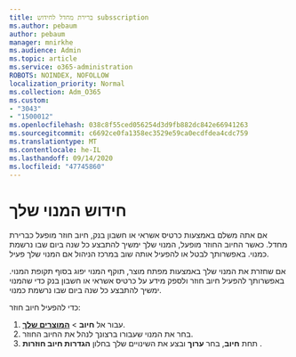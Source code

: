 ```yaml
---
title: ברירת מחדל לחידוש subsscription
ms.author: pebaum
author: pebaum
manager: mnirkhe
ms.audience: Admin
ms.topic: article
ms.service: o365-administration
ROBOTS: NOINDEX, NOFOLLOW
localization_priority: Normal
ms.collection: Adm_O365
ms.custom:
- "3043"
- "1500012"
ms.openlocfilehash: 038c8f55ced056254d3d9fb882dc842e66941263
ms.sourcegitcommit: c6692ce0fa1358ec3529e59ca0ecdfdea4cdc759
ms.translationtype: MT
ms.contentlocale: he-IL
ms.lasthandoff: 09/14/2020
ms.locfileid: "47745860"
---
```

# <a name="renewing-your-subscription"></a>חידוש המנוי שלך

אם אתה משלם באמצעות כרטיס אשראי או חשבון בנק, חיוב חוזר מופעל כברירת מחדל. כאשר החיוב החוזר מופעל, המנוי שלך ימשיך להתבצע כל שנה ביום שבו נרשמת כמנוי. באפשרותך לבטל או להפעיל אותה שוב במרכז הניהול אם המנוי שלך פעיל.

אם שחזרת את המנוי שלך באמצעות מפתח מוצר, תוקף המנוי יפוג בסוף תקופת המנוי. באפשרותך להפעיל חיוב חוזר ולספק מידע על כרטיס אשראי או חשבון בנק כדי שהמנוי ימשיך להתבצע כל שנה ביום שבו נרשמת כמנוי.

כדי להפעיל חיוב חוזר: 

1. עבור אל **חיוב**  >  **[המוצרים שלך](https://go.microsoft.com/fwlink/p/?linkid=842054)**.
2. בחר את המנוי שעבורו ברצונך לנהל את החיוב החוזר.
3. תחת **חיוב**, בחר **ערוך** ובצע את השינויים שלך בחלון **הגדרות חיוב חוזרות** . 